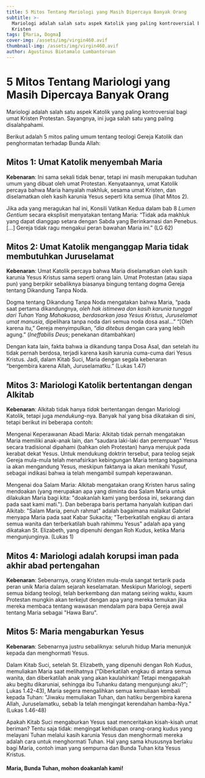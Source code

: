 ```yaml
---
title: 5 Mitos Tentang Mariologi yang Masih Dipercaya Banyak Orang
subtitle: >-
  Mariologi adalah salah satu aspek Katolik yang paling kontroversial bagi umat
  Kristen
tags: [Maria, Dogma]
cover-img: /assets/img/virgin460.avif
thumbnail-img: /assets/img/virgin460.avif
author: Agustinus Biotamalo Lumbantoruan
---
```


# 5 Mitos Tentang Mariologi yang Masih Dipercaya Banyak Orang

Mariologi adalah salah satu aspek Katolik yang paling kontroversial bagi umat Kristen Protestan. Sayangnya, ini juga salah satu yang paling disalahpahami.

Berikut adalah 5 mitos paling umum tentang teologi Gereja Katolik dan penghormatan terhadap Bunda Allah:

## **Mitos 1: Umat Katolik menyembah Maria**

**Kebenaran**: Ini sama sekali tidak benar, tetapi ini masih merupakan tuduhan umum yang dibuat oleh umat Protestan. Kenyataannya, umat Katolik percaya bahwa Maria hanyalah makhluk, sesama umat Kristen, dan diselamatkan oleh kasih karunia Yesus seperti kita semua (lihat Mitos 2).

Jika ada yang meragukan hal ini, Konsili Vatikan Kedua dalam bab 8 *Lumen Gentium* secara eksplisit menyatakan tentang Maria: “Tidak ada makhluk yang dapat dianggap setara dengan Sabda yang Berinkarnasi dan Penebus. \[…] Gereja tidak ragu mengakui peran bawahan Maria ini.” (LG 62)

## **Mitos 2: Umat Katolik menganggap Maria tidak membutuhkan Juruselamat**

**Kebenaran**: Umat Katolik percaya bahwa Maria diselamatkan oleh kasih karunia Yesus Kristus sama seperti orang lain. Umat Protestan (atau siapa pun) yang berpikir sebaliknya biasanya bingung tentang dogma Gereja tentang Dikandung Tanpa Noda.

Dogma tentang Dikandung Tanpa Noda mengatakan bahwa Maria, “pada saat pertama dikandungnya, *oleh hak istimewa dan kasih karunia tunggal dari Tuhan Yang Mahakuasa, berdasarkan jasa Yesus Kristus, Juruselamat umat manusia*, dipelihara tanpa noda dari semua noda dosa asal…” “\[Oleh karena itu,” Gereja menyimpulkan, “*dia ditebus* dengan cara yang lebih agung.” (*Ineffabilis Deus*; penekanan ditambahkan)

Dengan kata lain, fakta bahwa ia dikandung tanpa Dosa Asal, dan setelah itu tidak pernah berdosa, terjadi karena kasih karunia cuma-cuma dari Yesus Kristus. Jadi, dalam Kitab Suci, Maria dengan segala kebenaran “bergembira karena Allah, Juruselamatku.” (Lukas 1.47)

## **Mitos 3: Mariologi Katolik bertentangan dengan Alkitab**

**Kebenaran**: Alkitab tidak hanya *tidak* bertentangan dengan Mariologi Katolik, tetapi juga *mendukung*-nya. Banyak hal yang bisa dikatakan di sini, tetapi berikut ini beberapa contoh:

Mengenai Keperawanan Abadi Maria: Alkitab tidak pernah mengatakan Maria memiliki anak-anak lain, dan “saudara laki-laki dan perempuan” Yesus secara tradisional dipahami (bahkan oleh Protestan) hanya merujuk pada kerabat dekat Yesus. Untuk mendukung doktrin tersebut, para teolog sejak Gereja mula-mula telah menafsirkan kebingungan Maria tentang bagaimana ia akan mengandung Yesus, meskipun faktanya ia akan menikahi Yusuf, sebagai indikasi bahwa ia telah mengambil sumpah keperawanan.

Mengenai doa Salam Maria: Alkitab mengatakan orang Kristen harus saling mendoakan (yang merupakan apa yang diminta doa Salam Maria untuk dilakukan Maria bagi kita: "doakanlah kami yang berdosa ini, sekarang dan pada saat kami mati."). Dan beberapa baris pertama hanyalah kutipan dari Alkitab: "Salam Maria, penuh rahmat" adalah bagaimana malaikat Gabriel menyapa Maria pada saat Kabar Sukacita; "Terberkatilah engkau di antara semua wanita dan terberkatilah buah rahimmu Yesus" adalah apa yang dikatakan St. Elizabeth, yang dipenuhi dengan Roh Kudus, ketika Maria mengunjunginya. (Lukas 1)

## **Mitos 4: Mariologi adalah korupsi iman pada akhir abad pertengahan**

**Kebenaran**: Sebenarnya, orang Kristen mula-mula sangat tertarik pada peran unik Maria dalam sejarah keselamatan. Meskipun Mariologi, seperti semua bidang teologi, telah berkembang dan matang seiring waktu, kaum Protestan mungkin akan terkejut dengan apa yang mereka temukan jika mereka membaca tentang wawasan mendalam para bapa Gereja awal tentang Maria sebagai "Hawa Baru".

## **Mitos 5: Maria mengaburkan Yesus**

**Kebenaran**: Sebenarnya justru sebaliknya: seluruh hidup Maria menunjuk kepada dan menghormati Yesus.

Dalam Kitab Suci, setelah St. Elizabeth, yang dipenuhi dengan Roh Kudus, memuliakan Maria saat melihatnya ("Diberkatilah engkau di antara semua wanita, dan diberkatilah anak yang akan kaulahirkan! Tetapi mengapakah aku begitu dikaruniai, sehingga ibu Tuhanku datang mengunjungi aku?"; Lukas 1.42-43), Maria segera mengalihkan semua kemuliaan kembali kepada Tuhan: "Jiwaku memuliakan Tuhan, dan hatiku bergembira karena Allah, Juruselamatku, sebab Ia telah mengingat kerendahan hamba-Nya." (Lukas 1.46-48)

Apakah Kitab Suci mengaburkan Yesus saat menceritakan kisah-kisah umat beriman? Tentu saja tidak: mengingat kehidupan orang-orang kudus yang melayani Tuhan melalui kasih karunia Yesus dan menghormati mereka adalah cara untuk menghormati Tuhan. Hal yang sama khususnya berlaku bagi Maria, contoh iman yang sempurna dan Bunda Tuhan kita Yesus Kristus.

#### **Maria, Bunda Tuhan, mohon doakanlah kami!**
